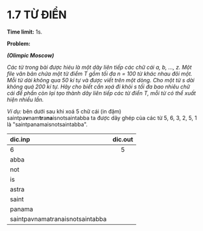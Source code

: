# 1.7 TỪ ĐIỂN 

**Time limit:** 1s.

**Problem:**

***(Olimpic Moscow)***

*Các từ trong bài được hiẻu là một dãy liên tiếp các chữ cái a, b, ..., z. Một file văn bản chứa một từ điểm T gồm tối đa n = 100 từ khác nhau đôi một. Mỗi từ dài không qua 50 kí tự và được viết trên một dòng. Cho một từ s dài không quá 200 kí tự. Hãy cho biết cần xoá đi khỏi s tối đa bao nhiêu chữ cái để phần còn lại tạo thành dãy liên tiếp các từ điển T, mỗi từ có thể xuất hiện nhiều lần.*

*Ví dụ:* bên dưới sau khi xoá 5 chữ cái (in đậm) saintpa**v**nam**tr**a**na**isnotsaintabba ta được dãy ghép của các từ 5, 6, 3, 2, 5, 1 là "saintpanamaisnotsaintabba".

|dic.inp|dic.out|
|:----|:---:|
|6|5| 
|abba
|not
|is
|astra
|saint
|panama
|saintpavnamatranaisnotsaintabba

#